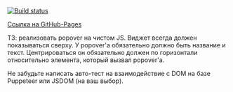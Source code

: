 [![Build status](https://ci.appveyor.com/api/projects/status/idjgt23egmlkyhup?svg=true)](https://ci.appveyor.com/project/kiiyas/ahj-003-validate-n-testing)

[Ссылка на GitHub-Pages](https://kiiyas.github.io/AHJ-003_VALIDATE-N-TESTING/)

ТЗ: реализовать popover на чистом JS. Виджет всегда должен показываться сверху. У popover'а обязательно должно быть название и текст. Центрироваться он обязательно должен по горизонтали относительно элемента, который вызвал popover'а.

Не забудьте написать авто-тест на взаимодействие с DOM на базе Puppeteer или JSDOM (на ваш выбор).
